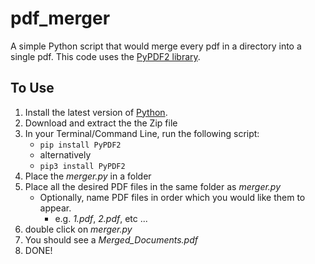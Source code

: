 # pdf_merger
A simple Python script that would merge every pdf in a directory into a single pdf.
This code uses the [PyPDF2 library](https://github.com/mstamy2/PyPDF2).
## To Use
1. Install the latest version of [Python](https://www.python.org/downloads/).
2. Download and extract the the Zip file
3. In your Terminal/Command Line, run the following script:
    - `pip install PyPDF2`
    - alternatively
    - `pip3 install PyPDF2`
4. Place the _merger.py_ in a folder
5. Place all the desired PDF files in the same folder as _merger.py_
     * Optionally, name PDF files in order which you would like them to appear.
       * e.g. _1.pdf_, _2.pdf_, etc ...
6. double click on _merger.py_
7. You should see a *Merged_Documents.pdf*
8. DONE! 
